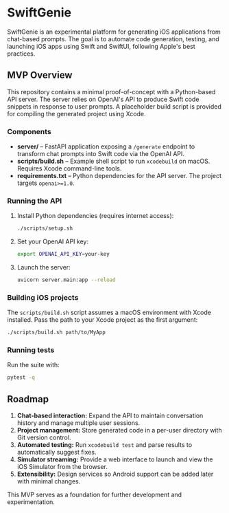 # SwiftGenie

SwiftGenie is an experimental platform for generating iOS applications from chat-based prompts. The goal is to automate code generation, testing, and launching iOS apps using Swift and SwiftUI, following Apple's best practices.

## MVP Overview

This repository contains a minimal proof-of-concept with a Python-based API server. The server relies on OpenAI's API to produce Swift code snippets in response to user prompts. A placeholder build script is provided for compiling the generated project using Xcode.

### Components

- **server/** – FastAPI application exposing a `/generate` endpoint to transform chat prompts into Swift code via the OpenAI API.
- **scripts/build.sh** – Example shell script to run `xcodebuild` on macOS. Requires Xcode command-line tools.
- **requirements.txt** – Python dependencies for the API server.
  The project targets `openai>=1.0`.

### Running the API

1. Install Python dependencies (requires internet access):
   ```bash
   ./scripts/setup.sh
   ```
2. Set your OpenAI API key:
   ```bash
   export OPENAI_API_KEY=your-key
   ```
3. Launch the server:
   ```bash
   uvicorn server.main:app --reload
   ```

### Building iOS projects

The `scripts/build.sh` script assumes a macOS environment with Xcode installed. Pass the path to your Xcode project as the first argument:

```bash
./scripts/build.sh path/to/MyApp
```
### Running tests

Run the suite with:
```bash
pytest -q
```

## Roadmap

1. **Chat-based interaction:** Expand the API to maintain conversation history and manage multiple user sessions.
2. **Project management:** Store generated code in a per-user directory with Git version control.
3. **Automated testing:** Run `xcodebuild test` and parse results to automatically suggest fixes.
4. **Simulator streaming:** Provide a web interface to launch and view the iOS Simulator from the browser.
5. **Extensibility:** Design services so Android support can be added later with minimal changes.

This MVP serves as a foundation for further development and experimentation.
